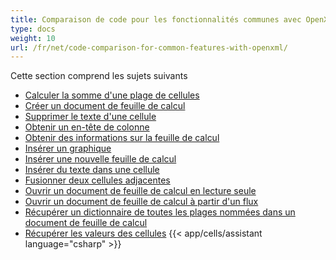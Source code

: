 ```yaml
---
title: Comparaison de code pour les fonctionnalités communes avec OpenXML
type: docs
weight: 10
url: /fr/net/code-comparison-for-common-features-with-openxml/
---
```


Cette section comprend les sujets suivants

- [Calculer la somme d'une plage de cellules](/cells/fr/net/calculate-the-sum-of-a-range-of-cells/)
- [Créer un document de feuille de calcul](/cells/fr/net/create-a-spreadsheet-document/)
- [Supprimer le texte d'une cellule](/cells/fr/net/delete-text-from-a-cell/)
- [Obtenir un en-tête de colonne](/cells/fr/net/get-a-column-heading/)
- [Obtenir des informations sur la feuille de calcul](/cells/fr/net/get-worksheet-information/)
- [Insérer un graphique](/cells/fr/net/insert-a-chart/)
- [Insérer une nouvelle feuille de calcul](/cells/fr/net/insert-a-new-worksheet/)
- [Insérer du texte dans une cellule](/cells/fr/net/insert-text-into-a-cell/)
- [Fusionner deux cellules adjacentes](/cells/fr/net/merge-two-adjacent-cells/)
- [Ouvrir un document de feuille de calcul en lecture seule](/cells/fr/net/open-a-spreadsheet-document-for-read-only-access/)
- [Ouvrir un document de feuille de calcul à partir d'un flux](/cells/fr/net/open-a-spreadsheet-document-from-a-stream/)
- [Récupérer un dictionnaire de toutes les plages nommées dans un document de feuille de calcul](/cells/fr/net/retrieve-a-dictionary-of-all-named-ranges-in-a-spreadsheet-document/)
- [Récupérer les valeurs des cellules](/cells/fr/net/retrieve-the-values-of-cells/)
{{< app/cells/assistant language="csharp" >}}
